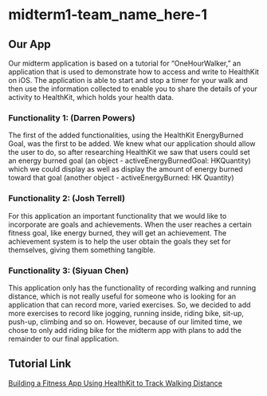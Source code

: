 # midterm1-team_name_here-1
## Our App
Our midterm application is based on a tutorial for “OneHourWalker,” an application that is used to demonstrate how to access and write to HealthKit on iOS.  The application is able to start and stop a timer for your walk and then use the information collected to enable you to share the details of your activity to HealthKit, which holds your health data.
### Functionality 1: (Darren Powers)
 The first of the added functionalities, using the HealthKit EnergyBurned Goal, was the first to be added.  We knew what our application should allow the user to do, so after researching HealthKit we saw that users could set an energy burned goal (an object - activeEnergyBurnedGoal: HKQuantity) which we could display as well as display the amount of energy burned toward that goal (another object -  activeEnergyBurned: HK Quantity)
### Functionality 2: (Josh Terrell)
For this application an important functionality that we would like to incorporate are goals and achievements. When the user reaches a certain fitness goal, like energy burned, they will get an achievement. The achievement system is to help the user obtain the goals they set for themselves, giving them something tangible.
### Functionality 3: (Siyuan Chen)
This application only has the functionality of recording walking and running distance, which is not really useful for someone who is looking for an application that can record more, varied exercises. So, we decided to add more exercises to record like jogging, running inside, riding bike, sit-up, push-up, climbing and so on. However, because of our limited time, we chose to only add riding bike for the midterm app with plans to add the remainder to our final application.
## Tutorial Link
[Building a Fitness App Using HealthKit to Track Walking Distance](https://www.appcoda.com/healthkit-introduction/)
